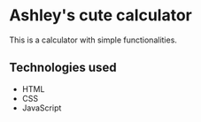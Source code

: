 # Ashley's cute calculator

This is a calculator with simple functionalities.

## Technologies used

* HTML
* CSS
* JavaScript
